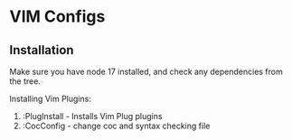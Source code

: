 # VIM Configs

## Installation
Make sure you have node 17 installed, and check any dependencies from the tree.

Installing Vim Plugins:

1. :PlugInstall - Installs Vim Plug plugins
2. :CocConfig - change coc and syntax checking file
